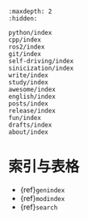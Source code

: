 ```{include} ../README.md
```

```{toctree}
:maxdepth: 2
:hidden:

python/index
cpp/index
ros2/index
git/index
self-driving/index
sinicization/index
write/index
study/index
awesome/index
english/index
posts/index
release/index
fun/index
drafts/index
about/index
```

# 索引与表格

* {ref}`genindex`
* {ref}`modindex`
* {ref}`search`